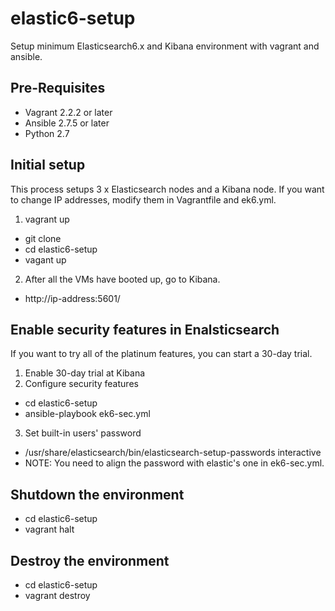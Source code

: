 # elastic6-setup
Setup minimum Elasticsearch6.x and Kibana environment with vagrant and ansible.

## Pre-Requisites
- Vagrant 2.2.2 or later
- Ansible 2.7.5 or later
- Python 2.7

## Initial setup
This process setups 3 x Elasticsearch nodes and a Kibana node. If you want to change IP addresses, modify them in Vagrantfile and ek6.yml.

1. vagrant up
  - git clone
  - cd elastic6-setup
  - vagant up


2. After all the VMs have booted up, go to Kibana.
  - http://ip-address:5601/

## Enable security features in Enalsticsearch
If you want to try all of the platinum features, you can start a 30-day trial.

1. Enable 30-day trial at Kibana
2. Configure security features
  - cd elastic6-setup
  - ansible-playbook ek6-sec.yml
3. Set built-in users' password
  - /usr/share/elasticsearch/bin/elasticsearch-setup-passwords interactive
  - NOTE: You need to align the password with elastic's one in ek6-sec.yml.

## Shutdown the environment
- cd elastic6-setup
- vagrant halt

## Destroy the environment
- cd elastic6-setup
- vagrant destroy
